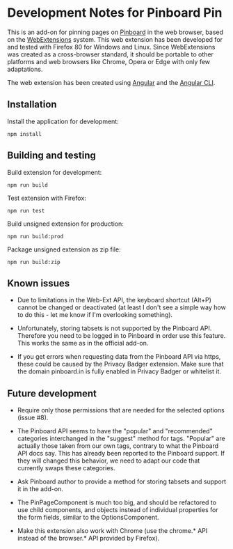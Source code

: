 Development Notes for Pinboard Pin
==================================

This is an add-on for pinning pages on [Pinboard](https://pinboard.in) in the web browser, based on the [WebExtensions](https://developer.mozilla.org/de/Add-ons/WebExtensions) system. This web extension has been developed for and tested with Firefox 80 for Windows and Linux. Since WebExtensions was created as a cross-browser standard, it should be portable to other platforms and web browsers like Chrome, Opera or Edge with only few adaptations.

The web extension has been created using [Angular](https://angular.io/) and the [Angular CLI](https://github.com/angular/angular-cli).

Installation
------------

Install the application for development:

    npm install

Building and testing
--------------------

Build extension for development:

    npm run build

Test extension with Firefox:

    npm run test

Build unsigned extension for production:

    npm run build:prod

Package unsigned extension as zip file:

    npm run build:zip

Known issues
------------

* Due to limitations in the Web-Ext API, the keyboard shortcut (Alt+P) cannot be changed or deactivated (at least I don't see a simple way how to do this - let me know if I'm overlooking something).

* Unfortunately, storing tabsets is not supported by the Pinboard API. Therefore you need to be logged in to Pinboard in order use this feature. This works the same as in the official add-on.

* If you get errors when requesting data from the Pinboard API via https, these could be caused by the Privacy Badger extension. Make sure that the domain pinboard.in is fully enabled in Privacy Badger or whitelist it.

Future development
------------------

* Require only those permissions that are needed for the selected options (issue #8).

* The Pinboard API seems to have the "popular" and "recommended" categories interchanged in the "suggest" method for tags. "Popular" are actually those taken from our own tags, contrary to what the Pinboard API docs say. This has already been reported to the Pinboard support. If they will changed this behavior, we need to adapt our code that currently swaps these categories.

* Ask Pinboard author to provide a method for storing tabsets and support it in the add-on.

* The PinPageComponent is much too big, and should be refactored to use child components, and objects instead of individual properties for the form fields, similar to the OptionsComponent.

* Make this extension also work with Chrome (use the chrome.* API instead of the browser.* API provided by Firefox).

